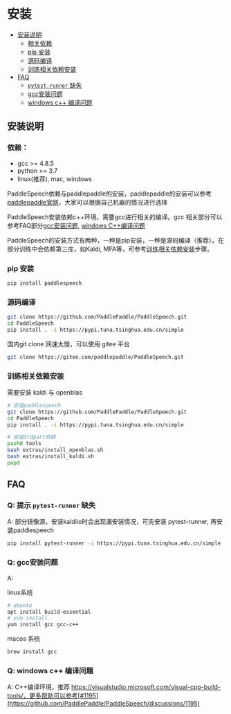 # 安装

+ [安装说明](#install)
    + [相关依赖](#dependence)
    + [pip 安装](#pip)
    + [源码编译](#source)
    + [训练相关依赖安装](#3rdpart)
+ [FAQ](#faq)
    +  [`pytest-runner` 缺失](#pytest)
    + [gcc安装问题](#gcc)
    + [windows c++ 编译问题](#windows)

<a name="install"></a>
## 安装说明

<a name="dependence"></a>
### 依赖：

+ gcc >= 4.8.5
+ python >= 3.7
+ linux(推荐), mac, windows

PaddleSpeech依赖与paddlepaddle的安装，paddlepaddle的安装可以参考[paddlepaddle官网](https://www.paddlepaddle.org.cn/)，大家可以根据自己机器的情况进行选择

PaddleSpeech安装依赖c++环境，需要gcc进行相关的编译。gcc 相关部分可以参考FAQ部分[gcc安装问题](#gcc), [windows C++编译问题](#windows)


PaddleSpeech的安装方式有两种，一种是pip安装，一种是源码编译（推荐）。在部分训练中会依赖第三库，如Kaldi, MFA等，可参考[训练相关依赖安装](#3rdpart)步骤。

<a name="pip"></a>
### pip 安装

```bash
pip install paddlespeech
```

<a name="source"></a>
### 源码编译

```bash
git clone https://github.com/PaddlePaddle/PaddleSpeech.git
cd PaddleSpeech
pip install . -i https://pypi.tuna.tsinghua.edu.cn/simple 
```

国内git clone 网速太慢，可以使用 gitee 平台

```bash
git clone https://gitee.com/paddlepaddle/PaddleSpeech.git
```

<a name="3rdpart"></a>
### 训练相关依赖安装

需要安装 kaldi 与 openblas
```bash
# 安装paddlespeech
git clone https://github.com/PaddlePaddle/PaddleSpeech.git
cd PaddleSpeech
pip install . -i https://pypi.tuna.tsinghua.edu.cn/simple 

# 安装3rdpart依赖
pushd tools
bash extras/install_openblas.sh
bash extras/install_kaldi.sh
popd
```

<a name="faq"></a>
## FAQ

<a name="pytest"></a>
### Q: 提示 `pytest-runner` 缺失

A: 部分镜像源，安装kaldiio时会出现漏安装情况，可先安装 pytest-runner, 再安装paddlespeech

```bash
pip install pytest-runner -i https://pypi.tuna.tsinghua.edu.cn/simple 
```

<a name="gcc"></a>
### Q: gcc安装问题

A: 

linux系统

```bash
# ubuntu
apt install build-essential
# yum install 
yum install gcc gcc-c++
```

macos 系统

```bash
brew install gcc
```

<a name="windows"></a>
### Q: windows c++ 编译问题

A: C++编译环境，推荐 https://visualstudio.microsoft.com/visual-cpp-build-tools/，更多帮助可以参考[#1195](https://github.com/PaddlePaddle/PaddleSpeech/discussions/1195)





